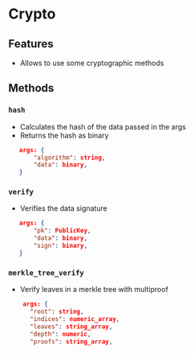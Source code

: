 Crypto
===

## Features
 - Allows to use some cryptographic methods

## Methods

### `hash`
 - Calculates the hash of the data passed in the args
 - Returns the hash as binary

 ```json
    args: {
        "algorithm": string,
        "data": binary,
    }
  ```

### `verify`
 - Verifies the data signature

 ```json
    args: {
        "pk": PublicKey,
        "data": binary,
        "sign": binary,
    }
  ```

### `merkle_tree_verify`
 - Verify leaves in a merkle tree with multiproof

 ```json
     args: {
       "root": string,
       "indices": numeric_array,
       "leaves": string_array,
       "depth": numeric,
       "proofs": string_array,
 ```